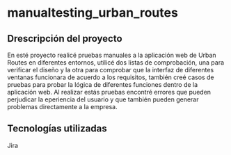 # manualtesting_urban_routes
## Drescripción del proyecto
En esté proyecto realicé pruebas manuales a la aplicación web de Urban Routes en diferentes entornos, utilicé dos listas de comprobación, una para verificar el diseño y la otra para comprobar que la interfaz de diferentes ventanas funcionara de acuerdo a los requisitos, también creé casos de pruebas para probar la lógica de diferentes funciones dentro de la aplicación web. Al realizar estás pruebas encontré errores que pueden perjudicar la eperiencia del usuario y que también pueden generar problemas directamente a la empresa.

## Tecnologías utilizadas
Jira
